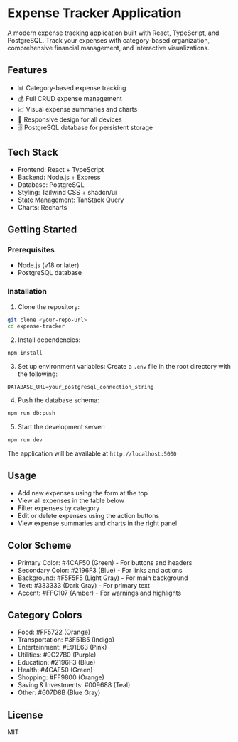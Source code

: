 # Expense Tracker Application

A modern expense tracking application built with React, TypeScript, and PostgreSQL. Track your expenses with category-based organization, comprehensive financial management, and interactive visualizations.

## Features

- 📊 Category-based expense tracking
- 💰 Full CRUD expense management
- 📈 Visual expense summaries and charts
- 📱 Responsive design for all devices
- 🗄️ PostgreSQL database for persistent storage

## Tech Stack

- Frontend: React + TypeScript
- Backend: Node.js + Express
- Database: PostgreSQL
- Styling: Tailwind CSS + shadcn/ui
- State Management: TanStack Query
- Charts: Recharts

## Getting Started

### Prerequisites

- Node.js (v18 or later)
- PostgreSQL database

### Installation

1. Clone the repository:
```bash
git clone <your-repo-url>
cd expense-tracker
```

2. Install dependencies:
```bash
npm install
```

3. Set up environment variables:
Create a `.env` file in the root directory with the following:
```
DATABASE_URL=your_postgresql_connection_string
```

4. Push the database schema:
```bash
npm run db:push
```

5. Start the development server:
```bash
npm run dev
```

The application will be available at `http://localhost:5000`

## Usage

- Add new expenses using the form at the top
- View all expenses in the table below
- Filter expenses by category
- Edit or delete expenses using the action buttons
- View expense summaries and charts in the right panel

## Color Scheme

- Primary Color: #4CAF50 (Green) - For buttons and headers
- Secondary Color: #2196F3 (Blue) - For links and actions
- Background: #F5F5F5 (Light Gray) - For main background
- Text: #333333 (Dark Gray) - For primary text
- Accent: #FFC107 (Amber) - For warnings and highlights

## Category Colors

- Food: #FF5722 (Orange)
- Transportation: #3F51B5 (Indigo)
- Entertainment: #E91E63 (Pink)
- Utilities: #9C27B0 (Purple)
- Education: #2196F3 (Blue)
- Health: #4CAF50 (Green)
- Shopping: #FF9800 (Orange)
- Saving & Investments: #009688 (Teal)
- Other: #607D8B (Blue Gray)

## License

MIT
